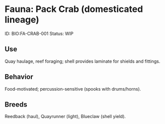 # Fauna: Pack Crab (domesticated lineage)
ID: BIO:FA-CRAB-001
Status: WIP

## Use
Quay haulage, reef foraging; shell provides laminate for shields and fittings.

## Behavior
Food-motivated; percussion-sensitive (spooks with drums/horns).

## Breeds
Reedback (haul), Quayrunner (light), Blueclaw (shell yield).

